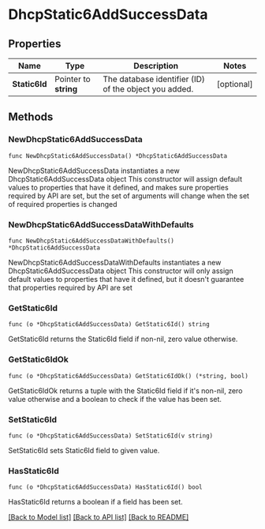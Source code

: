 # DhcpStatic6AddSuccessData

## Properties

Name | Type | Description | Notes
------------ | ------------- | ------------- | -------------
**Static6Id** | Pointer to **string** | The database identifier (ID) of the object you added. | [optional] 

## Methods

### NewDhcpStatic6AddSuccessData

`func NewDhcpStatic6AddSuccessData() *DhcpStatic6AddSuccessData`

NewDhcpStatic6AddSuccessData instantiates a new DhcpStatic6AddSuccessData object
This constructor will assign default values to properties that have it defined,
and makes sure properties required by API are set, but the set of arguments
will change when the set of required properties is changed

### NewDhcpStatic6AddSuccessDataWithDefaults

`func NewDhcpStatic6AddSuccessDataWithDefaults() *DhcpStatic6AddSuccessData`

NewDhcpStatic6AddSuccessDataWithDefaults instantiates a new DhcpStatic6AddSuccessData object
This constructor will only assign default values to properties that have it defined,
but it doesn't guarantee that properties required by API are set

### GetStatic6Id

`func (o *DhcpStatic6AddSuccessData) GetStatic6Id() string`

GetStatic6Id returns the Static6Id field if non-nil, zero value otherwise.

### GetStatic6IdOk

`func (o *DhcpStatic6AddSuccessData) GetStatic6IdOk() (*string, bool)`

GetStatic6IdOk returns a tuple with the Static6Id field if it's non-nil, zero value otherwise
and a boolean to check if the value has been set.

### SetStatic6Id

`func (o *DhcpStatic6AddSuccessData) SetStatic6Id(v string)`

SetStatic6Id sets Static6Id field to given value.

### HasStatic6Id

`func (o *DhcpStatic6AddSuccessData) HasStatic6Id() bool`

HasStatic6Id returns a boolean if a field has been set.


[[Back to Model list]](../README.md#documentation-for-models) [[Back to API list]](../README.md#documentation-for-api-endpoints) [[Back to README]](../README.md)


